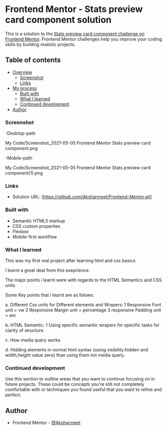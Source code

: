 # Frontend Mentor - Stats preview card component solution

This is a solution to the [Stats preview card component challenge on Frontend Mentor](https://www.frontendmentor.io/challenges/stats-preview-card-component-8JqbgoU62). Frontend Mentor challenges help you improve your coding skills by building realistic projects. 

## Table of contents

- [Overview](#overview)
  - [Screenshot](#screenshot)
  - [Links](#links)
- [My process](#my-process)
  - [Built with](#built-with)
  - [What I learned](#what-i-learned)
  - [Continued development](#continued-development)
- [Author](#author)



### Screenshot
-Desktop-path

My Code/Screenshot_2021-05-05 Frontend Mentor Stats preview card component.png

-Mobile-path

My Code/Screenshot_2021-05-05 Frontend Mentor Stats preview card component(1).png


### Links

- Solution URL: [https://github.com/Aksharmeet/Frontend-Mentor.git]



### Built with

- Semantic HTML5 markup
- CSS custom properties
- Flexbox
- Mobile-first workflow


### What I learned

This was my first real project after learning html and css basics.

I learnt a great deal from this exeprience.

The major points i learnt were with regards to the HTML Semantics and CSS units

Some Key points that i learnt are as folows:

a. Different Css units for Different elements and Wrapers:
    1 Responsive Font unit = vw
    2 Responsive Margin unit = percentage
    3 responsive Padding unit = em

b. HTML Semantic:
    1 Using specific semantic wrapers for specific tasks for clarity of structure.

c. How media query works

d. Hidding elements in normal html syntax {using visibility:hidden and width,height value zero} than using them inn media query.




### Continued development

Use this section to outline areas that you want to continue focusing on in future projects. These could be concepts you're still not completely comfortable with or techniques you found useful that you want to refine and perfect.




## Author
- Frontend Mentor - [@Aksharmeet](https://www.frontendmentor.io/profile/Aksharmeet)


